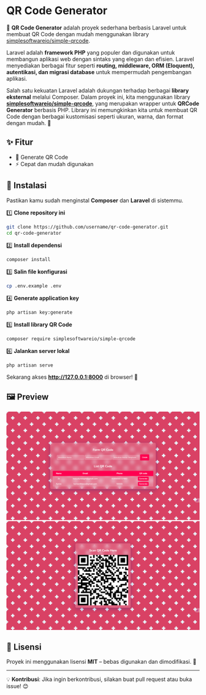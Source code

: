 # QR Code Generator

🚀 **QR Code Generator** adalah proyek sederhana berbasis Laravel untuk membuat QR Code dengan mudah menggunakan library [simplesoftwareio/simple-qrcode](https://github.com/SimpleSoftwareIO/simple-qrcode).

Laravel adalah **framework PHP** yang populer dan digunakan untuk membangun aplikasi web dengan sintaks yang elegan dan efisien. Laravel menyediakan berbagai fitur seperti **routing, middleware, ORM (Eloquent), autentikasi, dan migrasi database** untuk mempermudah pengembangan aplikasi.

Salah satu kekuatan Laravel adalah dukungan terhadap berbagai **library eksternal** melalui Composer. Dalam proyek ini, kita menggunakan library **[simplesoftwareio/simple-qrcode](https://github.com/SimpleSoftwareIO/simple-qrcode)**, yang merupakan wrapper untuk **QRCode Generator** berbasis PHP. Library ini memungkinkan kita untuk membuat QR Code dengan berbagai kustomisasi seperti ukuran, warna, dan format dengan mudah. 🚀

## ✨ Fitur

-   🔹 Generate QR Code
-   ⚡ Cepat dan mudah digunakan

## 📌 Instalasi

Pastikan kamu sudah menginstal **Composer** dan **Laravel** di sistemmu.

1️⃣ **Clone repository ini**

```bash
git clone https://github.com/username/qr-code-generator.git
cd qr-code-generator
```

2️⃣ **Install dependensi**

```bash
composer install
```

3️⃣ **Salin file konfigurasi**

```bash
cp .env.example .env
```

4️⃣ **Generate application key**

```bash
php artisan key:generate
```

5️⃣ **Install library QR Code**

```bash
composer require simplesoftwareio/simple-qrcode
```

6️⃣ **Jalankan server lokal**

```bash
php artisan serve
```

Sekarang akses **http://127.0.0.1:8000** di browser! 🚀

## 🖼️ Preview

![Halaman Utama QR Code Generator](public/screenshot/main-page.png)
![Halaman QR Code QR Code Generator](public/screenshot/qrcode-page.png)

## 📜 Lisensi

Proyek ini menggunakan lisensi **MIT** – bebas digunakan dan dimodifikasi. 🚀

---

💡 **Kontribusi**: Jika ingin berkontribusi, silakan buat pull request atau buka issue! 😊
